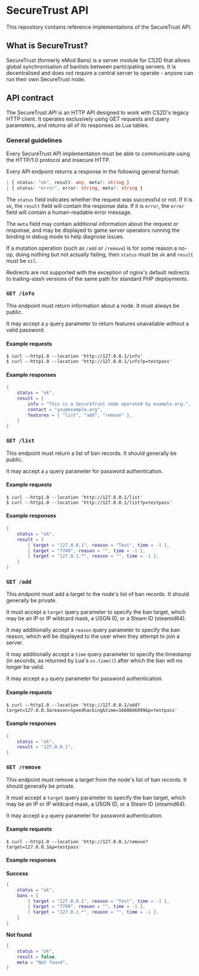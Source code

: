 # SecureTrust API

This repository contains reference implementations of the SecureTrust API.

## What is SecureTrust?

SecureTrust (formerly eMod Bans) is a server module for CS2D that allows global synchronisation of banlists between participating servers.
It is decentralised and does not require a central server to operate - anyone can run their own SecureTrust node.

## API contract

The SecureTrust API is an HTTP API designed to work with CS2D's legacy HTTP client. It operates exclusively using GET requests and query parameters,
and returns all of its responses as Lua tables.

### General guidelines

Every SecureTrust API implementation must be able to communicate using the HTTP/1.0 protocol and insecure HTTP.

Every API endpoint returns a response in the following general format:

```typescript
| { status: "ok", result: any, meta?: string }
| { status: "error", error: string, meta?: string }
```

The `status` field indicates whether the request was successful or not. If it is `ok`, the `result` field will contain the response data.
If it is `error`, the `error` field will contain a human-readable error message.

The `meta` field may contain additional information about the request or response, and may be displayed to game server operators
running the binding in debug mode to help diagnose issues.

If a mutation operation (such as `/add` or `/remove`) is for some reason a no-op, doing nothing but not actually failing,
then `status` must be `ok` and `result` must be `nil`.

Redirects are not supported with the exception of nginx's default redirects to trailing-slash versions of the same path for standard
PHP deployments.

### `GET /info`

This endpoint must return information about a node. It must always be public.

It may accept a `p` query parameter to return features unavailable without a valid password.

#### Example requests

```
$ curl --http1.0 --location 'http://127.0.0.1/info'
$ curl --http1.0 --location 'http://127.0.0.1/info?p=testpass'
```

#### Example responses

```lua
{
    status = "ok",
    result = {
        info = "This is a SecureTrust node operated by example.org.",
        contact = "you@example.org",
        features = { "list", "add", "remove" },
    }
}
```

### `GET /list`

This endpoint must return a list of ban records. It should generally be public.

It may accept a `p` query parameter for password authentication.

#### Example requests

```
$ curl --http1.0 --location 'http://127.0.0.1/list'
$ curl --http1.0 --location 'http://127.0.0.1/list?p=testpass'
```

#### Example responses

```lua
{
    status = "ok",
    result = {
        { target = "127.0.0.1", reason = "Test", time = -1 },
        { target = "7749", reason = "", time = -1 },
        { target = "127.0.1.*", reason = "", time = -1 },
    }
}
```

### `GET /add`

This endpoint must add a target to the node's list of ban records. It should generally be private.

It must accept a `target` query parameter to specify the ban target, which may be an IP or IP wildcard mask, a USGN ID, or a Steam ID (steamid64).

It may additionally accept a `reason` query parameter to specify the ban reason, which will be displayed to the user when they attempt to join a server.

It may additionally accept a `time` query parameter to specify the timestamp (in seconds, as returned by Lua's `os.time()`) after which the ban will no longer be valid.

It may accept a `p` query parameter for password authentication.

#### Example requests

```
$ curl --http1.0 --location 'http://127.0.0.1/add?target=127.0.0.1&reason=Speedhacking&time=1688666899&p=testpass'
```

#### Example responses

```lua
{
    status = "ok",
    result = "127.0.0.1",
}
```

### `GET /remove`

This endpoint must remove a target from the node's list of ban records. It should generally be private.

It must accept a `target` query parameter to specify the ban target, which may be an IP or IP wildcard mask, a USGN ID, or a Steam ID (steamid64).

It may accept a `p` query parameter for password authentication.

#### Example requests

```
$ curl --http1.0 --location 'http://127.0.0.1/remove?target=127.0.0.1&p=testpass'
```

#### Example responses

**Success**

```lua
{
    status = "ok",
    bans = {
        { target = "127.0.0.1", reason = "Test", time = -1 },
        { target = "7749", reason = "", time = -1 },
        { target = "127.0.1.*", reason = "", time = -1 },
    }
}
```

**Not found**

```lua
{
    status = "ok",
    result = false,
    meta = "Not found",
}
```
